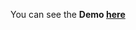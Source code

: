 You can see the **Demo [here](https://gizemnkorkmaz.github.io/javascript30/04%20-%20Array%20Cardio%20Day%201/index.html)**
